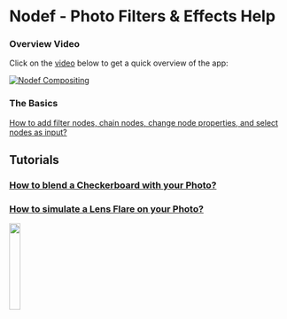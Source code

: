 # Nodef - Photo Filters & Effects Help

### Overview Video

Click on the [video](https://www.youtube.com/watch?v=dlnh_09_rvA) below to get a quick overview of the app:

[![Nodef Compositing](https://img.youtube.com/vi/dlnh_09_rvA/0.jpg)](https://www.youtube.com/watch?v=dlnh_09_rvA)

### The Basics

[How to add filter nodes, chain nodes, change node properties, and select nodes as input?](PhotoFiltersBasics.md)

## Tutorials

### [How to blend a Checkerboard with your Photo?](CheckerboardBlend.md)

### [How to simulate a Lens Flare on your Photo?](LensFlare.md)

<img src="https://user-images.githubusercontent.com/47021297/187804503-7989f8fc-c99e-47e5-bba8-00541eb2b864.jpeg" width="20%" height="20%">

